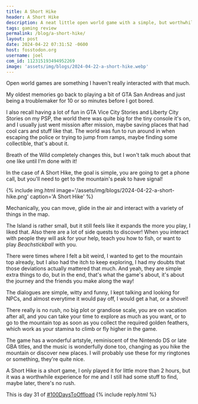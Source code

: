 ```yaml
---
title: A Short Hike
header: A Short Hike
description: A neat little open world game with a simple, but worthwhile goal, and a lot of stuff to do in between.
tags: gaming review
permalink: /blog/a-short-hike/
layout: post
date: 2024-04-22 07:31:52 -0600
host: fosstodon.org
username: joel
com_id: 112315193494952269
image: 'assets/img/blogs/2024-04-22-a-short-hike.webp'
---
```


Open world games are something I haven't really interacted with that much.

My oldest memories go back to playing a bit of GTA San Andreas and just being a troublemaker for 10 or so minutes before I got bored.

I also recall having a lot of fun in GTA Vice City Stories and Liberty City Stories on my PSP, the world there was quite big for the tiny console it's on, and I usually just went mission after mission, maybe saving places that had cool cars and stuff like that. The world was fun to run around in when escaping the police or trying to jump from ramps, maybe finding some collectible, that's about it.

Breath of the Wild completely changes this, but I won't talk much about that one like until I'm done with it!

In the case of A Short Hike, the goal is simple, you are going to get a phone call, but you'll need to get to the mountain's peak to have signal!


{% include img.html image='/assets/img/blogs/2024-04-22-a-short-hike.png' caption='A Short Hike' %}

Mechanically, you can move, glide in the air and interact with a variety of things in the map.

The Island is rather small, but it still feels like it expands the more you play, I liked that. Also there are a lot of side quests to discover! When you interact with people they will ask for your help, teach you how to fish, or want to play _Beachstickball_ with you.

There were times where I felt a bit weird, I wanted to get to the mountain top already, but I also had the itch to keep exploring, I had my doubts that those deviations actually mattered that much. And yeah, they are simple extra things to do, but in the end, that's what the game's about, it's about the journey and the friends you make along the way!

The dialogues are simple, witty and funny, I kept talking and looking for NPCs, and almost everytime it would pay off, I would get a hat, or a shovel!

There really is no rush, no big plot or grandiose scale, you are on vacation after all, and you can take your time to explore as much as you want, or to go to the mountain top as soon as you collect the required golden feathers, which work as your stamina to climb or fly higher in the game.


The game has a wonderful artstyle, reminiscent of the Nintendo DS or late GBA titles, and the music is wonderfully done too, changing as you hike the mountain or discover new places. I will probably use these for my ringtones or something, they're quite nice.

A Short Hike is a short game, I only played it for little more than 2 hours, but it was a worthwhile experience for me and I still had some stuff to find, maybe later, there's no rush.

This is day 31 of [#100DaysToOffload](https://100daystooffload.com)
{% include reply.html %}
